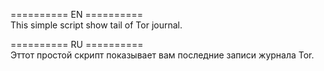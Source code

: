 ========== EN ==========   
This simple script show tail of Tor journal.    
     
========== RU ==========   
Эттот простой скрипт показывает вам последние записи журнала Tor.
